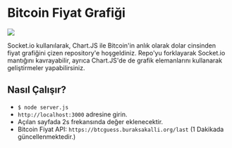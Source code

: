# Bitcoin Fiyat Grafiği
![](https://www.buraksakalli.org/wp-content/uploads/2019/08/screely-1565004804148.jpg)

Socket.io kullanılarak, Chart.JS ile Bitcoin'in anlık olarak dolar cinsinden fiyat grafiğini çizen repository'e hoşgeldiniz. Repo'yu forklayarak Socket.io mantığını kavrayabilir, ayrıca Chart.JS'de de grafik elemanlarını kullanarak geliştirmeler yapabilirsiniz.

## Nasıl Çalışır?

- `$ node server.js`
- `http://localhost:3000` adresine girin.
- Açılan sayfada 2s frekansında değer eklenecektir.
- Bitcoin Fiyat API: `https://btcguess.buraksakalli.org/last` (1 Dakikada güncellenmektedir.)
